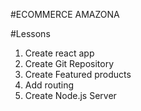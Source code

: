 #ECOMMERCE AMAZONA

#Lessons
1. Create react app
2. Create Git Repository
3. Create Featured products
4. Add routing
5. Create Node.js Server